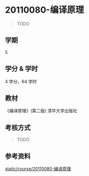# 20110080-编译原理

> TODO

## 学期

5

## 学分 & 学时

4 学分，64 学时

## 教材

《编译原理》(第二版) 清华大学出版社

## 考核方式

> TODO

## 参考资料

[static/course/20110080-编译原理](https://github.com/rurumuri/ysuse-2022/tree/master/static/course/20110080-%E7%BC%96%E8%AF%91%E5%8E%9F%E7%90%86)